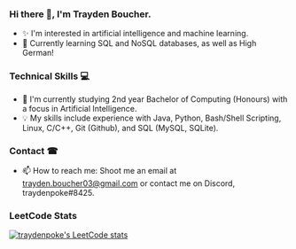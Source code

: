### Hi there 👋, I'm Trayden Boucher.
* ️‍✨ I'm interested in artificial intelligence and machine learning.
* 🧠 Currently learning SQL and NoSQL databases, as well as High German!

### Technical Skills 💻
* 📖 I'm currently studying 2nd year Bachelor of Computing (Honours) with a focus in Artificial Intelligence.
* 💡 My skills include experience with Java, Python, Bash/Shell Scripting, Linux, C/C++, Git (Github), and SQL (MySQL, SQLite).

### Contact ☎
* 📫 How to reach me: Shoot me an email at trayden.boucher03@gmail.com or contact me on Discord, traydenpoke#8425.

### LeetCode Stats
[![traydenpoke's LeetCode stats](https://leetcode-stats-six.vercel.app/?username=traydenpoke&theme=dark)](https://github.com/KnlnKS/leetcode-stats)
